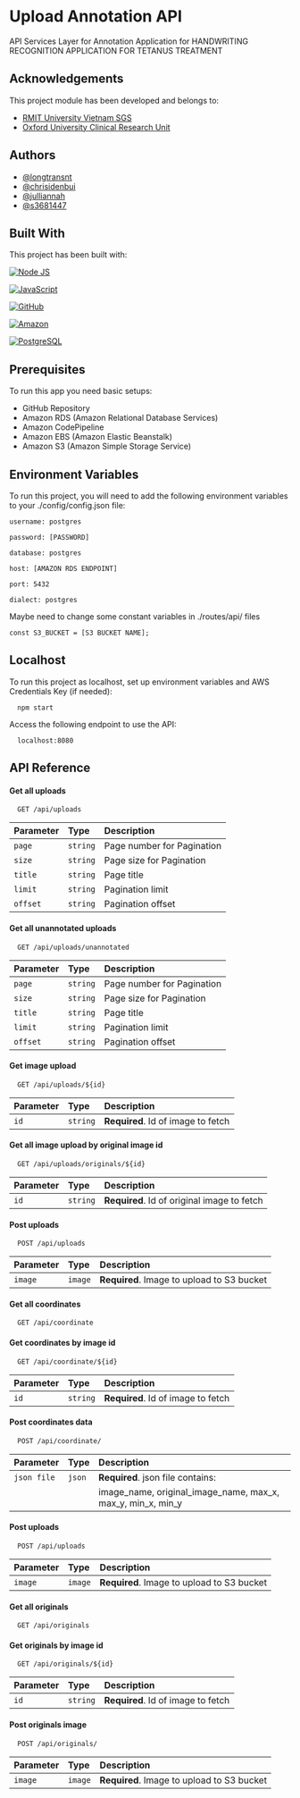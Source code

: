 
#  Upload Annotation API

  API Services Layer for Annotation Application for HANDWRITING RECOGNITION APPLICATION FOR TETANUS TREATMENT

## Acknowledgements
This project module has been developed and belongs to:
 - [RMIT University Vietnam SGS](https://www.rmit.edu.vn/)
 - [Oxford University Clinical Research Unit](https://www.oucru.org/)


## Authors

- [@longtransnt](https://github.com/longtransnt)
- [@chrisidenbui](https://github.com/chrisidenbui)
- [@julliannah](https://github.com/julliannah)
- [@s3681447](https://github.com/s3681447)


## Built With

This project has been built with:

[![Node JS](https://img.shields.io/badge/Node.js-43853D?style=for-the-badge&logo=node.js&logoColor=white)]()

[![JavaScript](https://img.shields.io/badge/Express.js-404D59?style=for-the-badge)]()

[![GitHub](https://img.shields.io/badge/GitHub-100000?style=for-the-badge&logo=github&logoColor=white)]()

[![Amazon](https://img.shields.io/badge/Amazon_AWS-232F3E?style=for-the-badge&logo=amazon-aws&logoColor=white)]()

[![PostgreSQL](https://img.shields.io/badge/PostgreSQL-316192?style=for-the-badge&logo=postgresql&logoColor=white)]()


##  Prerequisites

To run this app you need basic setups:

- GitHub Repository
- Amazon RDS (Amazon Relational Database Services)
- Amazon CodePipeline 
- Amazon EBS (Amazon Elastic Beanstalk)
- Amazon S3 (Amazon Simple Storage Service)


## Environment Variables

To run this project, you will need to add the following environment variables to your ./config/config.json file:

`username: postgres`

`password: [PASSWORD]`

`database: postgres`

`host: [AMAZON RDS ENDPOINT]`

`port: 5432`

`dialect: postgres`

Maybe need to change some constant variables in ./routes/api/ files

`const S3_BUCKET = [S3 BUCKET NAME];`
## Localhost

To run this project as localhost, set up environment variables and AWS Credentials Key (if needed):
```
  npm start
```

Access the following endpoint to use the API:
```http
  localhost:8080
```
## API Reference

#### Get all uploads

```http
  GET /api/uploads
```

| Parameter | Type     | Description                |
| :-------- | :------- | :------------------------- |
| `page` | `string` | Page number for Pagination |
| `size` | `string` | Page size for Pagination |
| `title` | `string` | Page title |
| `limit` | `string` | Pagination limit |
| `offset` | `string` | Pagination offset |

#### Get all unannotated uploads

```http
  GET /api/uploads/unannotated
```

| Parameter | Type     | Description                |
| :-------- | :------- | :------------------------- |
| `page` | `string` | Page number for Pagination |
| `size` | `string` | Page size for Pagination |
| `title` | `string` | Page title |
| `limit` | `string` | Pagination limit |
| `offset` | `string` | Pagination offset |

#### Get image upload

```http
  GET /api/uploads/${id}
```

| Parameter | Type     | Description                       |
| :-------- | :------- | :-------------------------------- |
| `id`      | `string` | **Required**. Id of image to fetch |


#### Get all image upload by original image id

```http
  GET /api/uploads/originals/${id}
```

| Parameter | Type     | Description                       |
| :-------- | :------- | :-------------------------------- |
| `id`      | `string` | **Required**. Id of original image to fetch |

#### Post uploads

```http
  POST /api/uploads
```

| Parameter | Type     | Description                       |
| :-------- | :------- | :-------------------------------- |
| `image`      | `image` | **Required**. Image to upload to S3 bucket |


#### Get all coordinates

```http
  GET /api/coordinate
```

#### Get coordinates by image id

```http
  GET /api/coordinate/${id}
```

| Parameter | Type     | Description                       |
| :-------- | :------- | :-------------------------------- |
| `id`      | `string` | **Required**. Id of image to fetch |


#### Post coordinates data

```http
  POST /api/coordinate/
```

| Parameter | Type     | Description                       |
| :-------- | :------- | :-------------------------------- |
| `json file`      | `json` | **Required**. json file contains: 
| | |image_name, original_image_name, max_x, max_y, min_x, min_y |

#### Post uploads

```http
  POST /api/uploads
```

| Parameter | Type     | Description                       |
| :-------- | :------- | :-------------------------------- |
| `image`      | `image` | **Required**. Image to upload to S3 bucket |


#### Get all originals

```http
  GET /api/originals
```

#### Get originals by image id

```http
  GET /api/originals/${id}
```

| Parameter | Type     | Description                       |
| :-------- | :------- | :-------------------------------- |
| `id`      | `string` | **Required**. Id of image to fetch |


#### Post originals image

```http
  POST /api/originals/
```

| Parameter | Type     | Description                       |
| :-------- | :------- | :-------------------------------- |
| `image`      | `image` | **Required**. Image to upload to S3 bucket |


